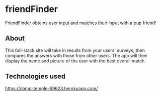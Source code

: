 # friendFinder

FriendFinder obtains user input and matches their input with a pup friend!

## About

This full-stack site will take in results from your users' surveys, then compares the answers with those from other users. The app will then display the name and picture of the user with the best overall match.

## Technologies used







https://damp-temple-69623.herokuapp.com/

